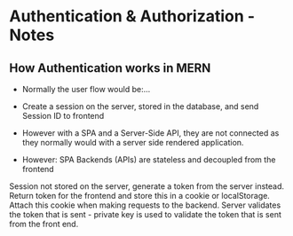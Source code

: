 # Authentication & Authorization - Notes

## How Authentication works in MERN

- Normally the user flow would be:...
- Create a session on the server, stored in the database, and send Session ID to frontend
- However with a SPA and a Server-Side API, they are not connected as they normally would with a server side rendered application.

- However: SPA Backends (APIs) are stateless and decoupled from the frontend

Session not stored on the server, generate a token from the server instead.
Return token for the frontend and store this in a cookie or localStorage.
Attach this cookie when making requests to the backend.
Server validates the token that is sent - private key is used to validate the token that is sent from the front end.

##

##

